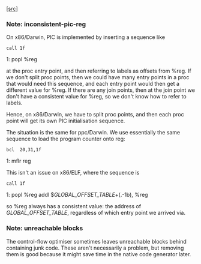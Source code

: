[[src]](https://github.com/ghc/ghc/tree/master/compiler/cmm/CmmPipeline.hs)
### Note: inconsistent-pic-reg

On x86/Darwin, PIC is implemented by inserting a sequence like

    call 1f
 1: popl %reg

at the proc entry point, and then referring to labels as offsets from
%reg.  If we don't split proc points, then we could have many entry
points in a proc that would need this sequence, and each entry point
would then get a different value for %reg.  If there are any join
points, then at the join point we don't have a consistent value for
%reg, so we don't know how to refer to labels.

Hence, on x86/Darwin, we have to split proc points, and then each proc
point will get its own PIC initialisation sequence.

The situation is the same for ppc/Darwin. We use essentially the same
sequence to load the program counter onto reg:

    bcl  20,31,1f
 1: mflr reg

This isn't an issue on x86/ELF, where the sequence is

    call 1f
 1: popl %reg
    addl $_GLOBAL_OFFSET_TABLE_+(.-1b), %reg

so %reg always has a consistent value: the address of
_GLOBAL_OFFSET_TABLE_, regardless of which entry point we arrived via.



### Note: unreachable blocks

The control-flow optimiser sometimes leaves unreachable blocks behind
containing junk code.  These aren't necessarily a problem, but
removing them is good because it might save time in the native code
generator later.

